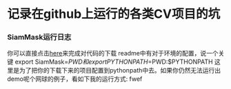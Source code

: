 # 记录在github上运行的各类CV项目的坑

### SiamMask运行日志
你可以直接点击[here](https://github.com/foolwood/SiamMask)来完成对代码的下载
readme中有对于环境的配置，说一个关键 export SiamMask=$PWD 和export PYTHONPATH=$PWD:$PYTHONPATH
这里是为了把你的下载下来的项目配置到pythonpath中去。如果你仍然无法运行出demo呢个网球的例子，看如下我的运行方式:
fwef 



